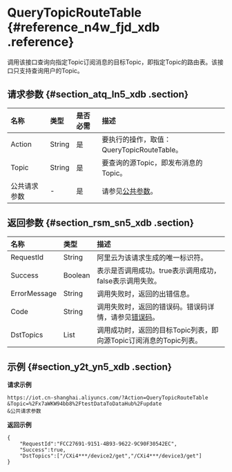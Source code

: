 # QueryTopicRouteTable {#reference_n4w_fjd_xdb .reference}

调用该接口查询向指定Topic订阅消息的目标Topic，即指定Topic的路由表。该接口只支持查询用户的Topic。

## 请求参数 {#section_atq_ln5_xdb .section}

|名称|类型|是否必需|描述|
|:-|:-|:---|:-|
|Action|String|是|要执行的操作，取值：QueryTopicRouteTable。|
|Topic|String|是|要查询的源Topic，即发布消息的Topic。|
|公共请求参数|-|是|请参见[公共参数](intl.zh-CN/云端开发指南/云端API参考/公共参数.md#)。|

## 返回参数 {#section_rsm_sn5_xdb .section}

|名称|类型|描述|
|:-|:-|:-|
|RequestId|String|阿里云为该请求生成的唯一标识符。|
|Success|Boolean|表示是否调用成功。true表示调用成功，false表示调用失败。|
|ErrorMessage|String|调用失败时，返回的出错信息。|
|Code|String|调用失败时，返回的错误码。错误码详情，请参见[错误码](intl.zh-CN/云端开发指南/云端API参考/错误码.md#)。|
|DstTopics|List|调用成功时，返回的目标Topic列表，即向源Topic订阅消息的Topic列表。|

## 示例 {#section_y2t_yn5_xdb .section}

**请求示例**

```
https://iot.cn-shanghai.aliyuncs.com/?Action=QueryTopicRouteTable
&Topic=%2Fx7aWKW94bb8%2FtestDataToDataHub%2Fupdate
&公共请求参数
```

**返回示例**

```
{
    "RequestId":"FCC27691-9151-4B93-9622-9C90F30542EC",
    "Success":true,
    "DstTopics":["/CXi4***/device2/get","/CXi4***/device3/get"]
}
```

